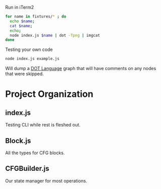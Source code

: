 Run in iTerm2

```sh
for name in fixtures/* ; do
  echo $name;
  cat $name;
  echo;
  node index.js $name | dot -Tpng | imgcat
done
```

Testing your own code

```sh
node index.js example.js
```

Will dump a [DOT Language](https://en.wikipedia.org/wiki/DOT_(graph_description_language)) graph that will have comments on any nodes that were skipped.

# Project Organization

## index.js

Testing CLI while rest is fleshed out.

## Block.js

All the types for CFG blocks.

## CFGBuilder.js

Our state manager for most operations.
